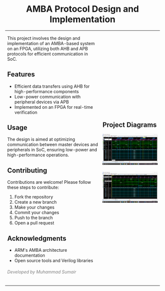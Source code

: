 <!DOCTYPE html>
<html lang="en">
<head>
    <meta charset="UTF-8">
    <meta name="viewport" content="width=device-width, initial-scale=1.0">
</head>
<body>

<h1 align="center">AMBA Protocol Design and Implementation</h1>

<table>
    <tr>
        <td>
            <p>This project involves the design and implementation of an AMBA-based system on an FPGA, utilizing both AHB and APB protocols for efficient communication in SoC.</p>
            <h2>Features</h2>
            <ul>
                <li>Efficient data transfers using AHB for high-performance components</li>
                <li>Low-power communication with peripheral devices via APB</li>
                <li>Implemented on an FPGA for real-time verification</li>
            </ul>
            <h2>Usage</h2>
            <p>The design is aimed at optimizing communication between master devices and peripherals in SoC, ensuring low-power and high-performance operations.</p>
            <h2>Contributing</h2>
            <p>Contributions are welcome! Please follow these steps to contribute:</p>
            <ol>
                <li>Fork the repository</li>
                <li>Create a new branch</li>
                <li>Make your changes</li>
                <li>Commit your changes</li>
                <li>Push to the branch</li>
                <li>Open a pull request</li>
            </ol>
            <h2>Acknowledgments</h2>
            <ul>
                <li>ARM's AMBA architecture documentation</li>
                <li>Open source tools and Verilog libraries</li>
            </ul>
            <h6 style="color: gray;">Developed by Muhammad Sumair</h6>
        </td>
        <td>
            <h2>Project Diagrams</h2>
            <img src="https://github.com/sumair-ce/AMBA-verilog-Computer-System-Architecture/blob/main/S1.png?raw=true" style="width: 400px; height: auto;" />
            <img src="https://github.com/sumair-ce/AMBA-verilog-Computer-System-Architecture/blob/main/S2.png?raw=true" style="width: 400px; height: auto; margin-top: 20px;" />
        </td>
    </tr>
</table>

</body>
</html>
